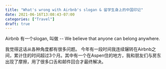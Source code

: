 ```yaml
---
title: "What's wrong with Airbnb's slogan & 留学生身上的中国印记"
date: 2021-06-16T13:08:43-07:00
categories: ["Travel"]
draft: true
---
```

Airbnb 有一个slogan, 叫做 -- We believe that anyone can belong anywhere.

我觉得这话从各种角度都有很多问题。
今年有一段时间我连续辗转在Airbnb之间，累计住的时间超过3个月。其中有一个在Aspen住的地方，我和朋友们与房东出现了摩擦，用了很多口舌和邮件回合才最终解决。